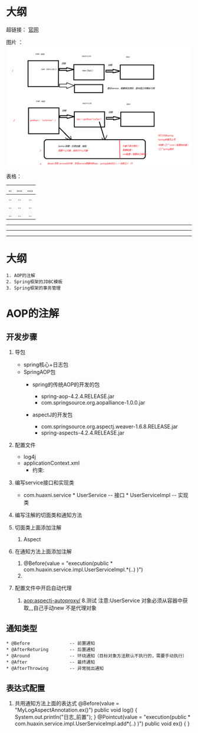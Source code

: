 # 大纲 #

超链接： [官网](http://spring.io/)

图片  ： ![ioc](./img/spring01.png)

表格：

| ..	| ....	| ....	|
| ---	| :---: | :----:|
| ..	| .. 	| ..	|
| ..	| ..   	| ..	|
| ..	| ..   	| ..	|


----------

----------

----------
# 大纲 #
	1. AOP的注解
	2. Spring框架的JDBC模板
	3. Spring框架的事务管理

# AOP的注解 #

## 开发步骤 ##
1. 导包
	* spring核心+日志包
	* SpringAOP包
		* spring的传统AOP的开发的包
			* spring-aop-4.2.4.RELEASE.jar
			* com.springsource.org.aopalliance-1.0.0.jar
		
		* aspectJ的开发包
			* com.springsource.org.aspectj.weaver-1.6.8.RELEASE.jar
			* spring-aspects-4.2.4.RELEASE.jar
	
2. 配置文件
	* log4j
	* applicationContext.xml
		* 约束:
3. 编写service接口和实现类
	 * com.huaxni.service
			* UserService			-- 接口
			* UserServiceImpl		-- 实现类
4. 编写注解的切面类和通知方法
5. 切面类上面添加注解
	1. Aspect
6. 在通知方法上面添加注解
	1. @Before(value = "execution(public * com.huaxin.service.impl.UserServiceImpl.*(..) )")
	2. 
7. 配置文件中开启自动代理
	1. <aop:aspectj-autoproxy/>
8.测试
	注意:UserService 对象必须从容器中获取,,,自己手动new 不是代理对象
	

## 通知类型 ##
	* @Before				-- 前置通知
    * @AfterReturing		-- 后置通知
    * @Around				-- 环绕通知（目标对象方法默认不执行的，需要手动执行）
    * @After				-- 最终通知
    * @AfterThrowing		-- 异常抛出通知

## 表达式配置 ##
1. 共用通知方法上面的表达式
	@Before(value = "MyLogAspectAnnotation.ex()")
	public void log() {
		System.out.println("日志_前置");
	}
	@Pointcut(value = "execution(public * com.huaxin.service.impl.UserServiceImpl.add*(..) )")
	public void ex() { }




